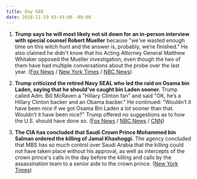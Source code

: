 ```yaml
---
title: Day 669
date: 2018-11-19 03:43:00 -08:00
---
```


1. **Trump says he will most likely not sit down for an in-person interview with special counsel Robert Mueller** because "we’ve wasted enough time on this witch hunt and the answer is, probably, we’re finished." He also claimed he didn't know that his Acting Attorney General Matthew Whitaker opposed the Mueller investigation, even though the two of them have had multiple conversations about the probe over the last year. ([Fox News](https://www.foxnews.com/politics/trump-in-exclusive-interview-reveals-obamas-private-guidance-on-greatest-threat-to-the-u-s) / [New York Times](https://www.nytimes.com/2018/11/18/us/politics/trump-mueller-chris-wallace-interview.html) / [NBC News](https://www.nbcnews.com/politics/politics-news/trump-says-whitaker-right-about-russia-probe-won-t-sit-n937671))

2. **Trump criticized the retired Navy SEAL who led the raid on Osama bin Laden, saying that he should've caught bin Laden sooner.** Trump called Adm. Bill McRaven a "Hillary Clinton fan" and said "OK, he’s a Hillary Clinton backer and an Obama backer." He continued: "Wouldn’t it have been nice if we got Osama Bin Laden a lot sooner than that. Wouldn’t it have been nice?" Trump offered no suggestions as to how the U.S. should have done so. ([Fox News](https://www.foxnews.com/politics/trump-in-exclusive-interview-reveals-obamas-private-guidance-on-greatest-threat-to-the-u-s) / [NBC News](https://www.nbcnews.com/politics/donald-trump/trump-blasts-retired-navy-seal-critical-him-saying-he-should-n937716) / [CNN](https://www.cnn.com/2018/11/18/politics/donald-trump-william-mcraven/index.html))

3. **The CIA has concluded that Saudi Crown Prince Mohammed bin Salman ordered the killing of Jamal Khashoggi.** The agency concluded that MBS has so much control over Saudi Arabia that the killing could not have taken place without his approval, as well as intercepts of the crown prince's calls in the day before the killing and calls by the assassination team to a senior aide to the crown prince. ([New York Times](https://www.nytimes.com/2018/11/16/us/politics/cia-saudi-crown-prince-khashoggi.html))